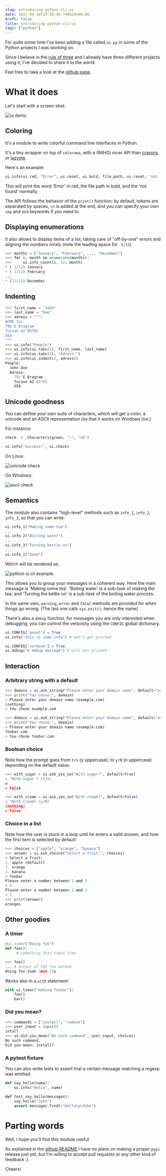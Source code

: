 ```yaml
---
slug: introducing-python-cli-ui
date: 2017-04-10T19:50:46.740920+00:00
draft: false
title: Introducing python-cli-ui
tags: ["python"]
---
```


For quite some time I've been adding a file called `ui.py` in some
of the Python projects I was working on.

Since I believe in the [rule of
three](https://blog.codinghorror.com/rule-of-three/) and I already have three
different projects using it, I've decided to share it to the world.

Feel free to take a look at the [github page](https://github.com/TankerApp/python-cli-ui).

<!--more-->

# What it does

Let's start with a screen shot:

![ui demo](/pics/python-cli-ui-demo.png)


## Coloring

It's a module to write colorful command line interfaces in Python.

It's a tiny wrapper on top of `colorama`, with a (IMHO) nicer API than
[crayons](https://pypi.python.org/pypi/crayons) or
[lazyme](https://pypi.python.org/pypi/lazyme).

Here's an example:

```python
ui.info(ui.red, "Error", ui.reset, ui.bold, file_path, ui.reset, "not found")
```

This will print the word 'Error' in red, the file path in bold, and the
'not found' normally.

The API follows the behavior of the `print()` function: by default, tokens
are separated by spaces, `\n` is added at the end, and you can specify
your own `sep` and `end` keywords if you need to.

## Displaying enumerations

It also allows to display items of a list, taking care of
"off-by-one" errors and aligning the numbers nicely (note the
leading space for ` 1/12`)

```python
>>> months = ["January", "February", ..., "December"]
>>> for i, month in enumerate(months):
>>>     ui.info_count(i, 12, month)
* ( 1/12) January
* ( 2/12) February
...
* (12/12) December
```

## Indenting

```python
>>> first_name = "John"
>>> last_name = "Doe"
>>> adress = """\
ACME Inc.
795 E Dragram
Tucson AZ 85705
USA
"""
>>> ui.info("People")
>>> ui.info(ui.tabs(1), first_name, last_name)
>>> ui.info(ui.tabs(1), "Adress:")
>>> ui.info(ui.indent(2, adress))
People:
  John Doe
  Adress:
    795 E Dragram
    Tucson AZ 85705
    USA
```

## Unicode goodness

You can define your own suite of characters, which will get a color, a
unicode and an ASCII representation (so that it works on Windows too.)

For instance:

```python
check  = _Characters(green, "✓", "ok")

ui.info("Success!", ui.check)
```

On Linux:

![unicode check](/pics/python-cli-ui-check-unicode.png)

On Windows:

![ascii check](/pics/python-cli-ui-check-ascii.png)


## Semantics

The module also contains "high-level" methods such as
`info_1`, `info_2`, `info_3`, so that you can write:

```python
ui.info_1("Making some tea")
...
ui.info_2("Boiling water")
...
ui.info_3("Turning kettle on")
...
ui.info_1("Done")
```

Which will be rendered as:

![python ui cli example](/pics/python-cli-ui.png)

This allows you to group your messages in a coherent way.
Here the main message is 'Making some tea'. 'Boiling water' is a sub-task
of making the tea, and 'Turning the kettle on' is a sub-task of the
boiling water process.

In the same vein, `warning`, `error` and `fatal` methods are provided for when
things go wrong. (The last one calls `sys.exit()`, hence the name)

There's also a `debug` function, for messages you are only interested when
debugging: you can control the verbosity using the `CONFIG` global dictionary.

```python
ui.CONFIG['quiet'] = True
ui.info("this is some info") # won't get printed
```

```python
ui.CONFIG['verbose'] = True
ui.debug("A debug message") # will get printed
```

## Interaction

### Arbitrary string with a default

```python
>>> domain = ui.ask_string("Please enter your domain name", default="example.com")
>>> print("You chose:", domain)
> Please enter your domain name (example.com)
(nothing)
> You chose example.com

>>> domain = ui.ask_string("Please enter your domain name", default="example.com")
>>> print("You chose:", domain)
> Please enter your domain name (example.com)
foobar.com
> You chose foobar.com
```

### Boolean choice

Note how the prompt goes from `Y/n` (y uppercase), to `y/N` (n uppercase)
depending on the default value:

```python
>>> with_sugar = ui.ask_yes_no("With sugar?", default=True)
> "With sugar ? (Y/n)
n
> False

>>> with_cream = ui.ask_yes_no("With cream?", default=False)
> "With cream? (y/N)
(nothing)
> False
```

### Choice in a list

Note how the user is stuck in a loop until he enters a valid answer,
and how the first item is selected by default:

```python
>>> choices = ["apple", "orange", "banana"]
>>> answer = ui.ask_choice("Select a fruit:", choices)
> Select a fruit:
1. apple (default)
2. orange
3. banana
> foobar
Please enter a number between 1 and 3
> 4
Please enter a number between 1 and 3
> 2
>>> print(answer)
oranges
```



## Other goodies

### A timer

```python
@ui.timer("Doing foo")
def foo():
     # something that takes time

>>> foo()
... # output of the foo method
Doing foo took 3min 13s
```

Works also in a `with` statement:

```python
with ui.timer("making foobar"):
    foo()
    bar()
```

### Did you mean?


```python
>>> commands = ["install", "remove"]
>>> user_input = input()
intall
>>> ui.did_you_mean("No such command", user_input, choices)
No such command.
Did you mean: install?
```

### A pytest fixture

You can also write tests to assert that a certain message matching a regexp was
emitted.

```python
def say_hello(name):
    ui.info("Hello", name)

def test_say_hello(messages):
    say_hello("John")
    assert messages.find(r"Hello\w+John")
```

# Parting words

Well, I hope you'll find this module useful.

As explained in the [github
README](https://github.com/TankerApp/python-cli-ui/blob/master/README.md)
I have no plans on making a proper `pypi` release just yet, but I'm willing to
accept pull requests or any other kind of feedback :)

Cheers!

